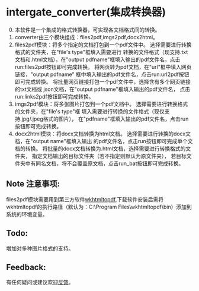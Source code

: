 # **intergate_converter**(集成转换器)

0. 本软件是一个集成的格式转换器，可实现各文档格式间的转换。
1. converter由三个模块组成：files2pdf,imgs2pdf,docx2html。
2. files2pdf模块：将多个指定的文档打包到一个pdf文件中。
选择需要进行转换格式的文件夹，在"file's type"框填入需要进行
转换的文件格式（现支持.txt文档和.html文档），在"output pdfname"框填入输出的pdf文件名，点击run:files2pdf按钮即可完成转换。
将网页转为pdf文档，在"url"框中填入网页链接，"output pdfname"
框中填入输出的pdf文件名，点击run:url2pdf按钮即可完成转换。
将批量网页链接打包一个pdf文件中，选择含有多个网页链接的txt文档或
json文档，在"output pdfname"框填入输出的pdf文件名，
点击run:links2pdf按钮即可完成转换。
3. imgs2pdf模块：将多张图片打包到一个pdf文档中。
选择需要进行转换格式的文件夹，在"file's type"框
填入需要进行转换的文件格式（现仅支持.jpg/.jpeg格式的图片），
在"pdfname"框填入输出的pdf文件名，点击run按钮即可完成转换。
4. docx2html模块：将docx文档转换为html文档。
选择需要进行转换的docx文档，在"output name"框填入输出
的pdf文件名，点击run按钮即可完成单个文档的转换。
将批量的docx文档转换为.html文档，选择需要进行转换格式的文件夹，
指定文档输出的目标文件夹（若不指定则默认为原文件夹），
若目标文件夹中有同名文档，将不会覆盖原文档，点击run_bat按钮即可完成转换。

## Note 注意事项:
files2pdf模块需要用到第三方软件[wkhtmltopdf](https://wkhtmltopdf.org/downloads.html),下载软件安装后需将wkhtmltopdf的执行路径（默认为：C:\Program Files\wkhtmltopdf\bin）添加到系统的环境变量。
## Todo:
增加对多种图片格式的支持。

## Feedback:
有任何疑问或建议欢迎[反馈](https://github.com/WellenWoo/converter)。



